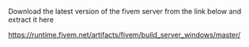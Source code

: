 Download the latest version of the fivem server from the link below and extract it here

https://runtime.fivem.net/artifacts/fivem/build_server_windows/master/

